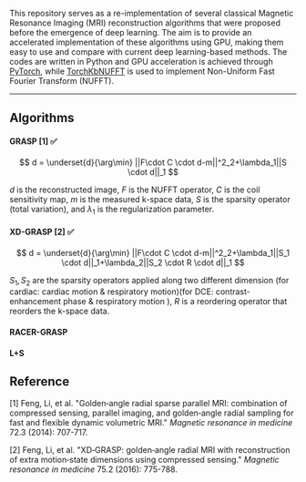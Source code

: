 This repository serves as a re-implementation of several classical Magnetic Resonance Imaging (MRI) reconstruction algorithms that were proposed before the emergence of deep learning. The aim is to provide an accelerated implementation of these algorithms using GPU, making them easy to use and compare with current deep learning-based methods. The codes are written in Python and GPU acceleration is achieved through [PyTorch](https://pytorch.org/), while [TorchKbNUFFT](https://torchkbnufft.readthedocs.io/) is used to implement Non-Uniform Fast Fourier Transform (NUFFT).

---

## Algorithms

#### GRASP [1] ✅

$$
d = \underset{d}{\arg\min} ||F\cdot C \cdot d-m||^2_2+\lambda_1||S \cdot d||_1
$$

$d$ is the reconstructed image, $F$ is the NUFFT operator, $C$ is the coil sensitivity map, $m$ is the measured k-space data, $S$ is the sparsity operator (total variation), and $\lambda_1$ is the regularization parameter.

#### XD-GRASP [2] ✅

$$
d = \underset{d}{\arg\min} ||F\cdot C \cdot d-m||^2_2+\lambda_1||S_1 \cdot d||_1+\lambda_2||S_2 \cdot R \cdot d||_1
$$

$S_1, S_2$ are the sparsity operators applied along two different dimension (for cardiac: cardiac motion & respiratory motion)(for DCE: contrast-enhancement phase & respiratory motion ), $R$ is a reordering operator that reorders the k-space data.

#### RACER-GRASP

#### L+S

## Reference

[1] Feng, Li, et al. "Golden‐angle radial sparse parallel MRI: combination of compressed sensing, parallel imaging, and golden‐angle radial sampling for fast and flexible dynamic volumetric MRI." *Magnetic resonance in medicine* 72.3 (2014): 707-717.

[2] Feng, Li, et al. "XD‐GRASP: golden‐angle radial MRI with reconstruction of extra motion‐state dimensions using compressed sensing." *Magnetic resonance in medicine* 75.2 (2016): 775-788.
